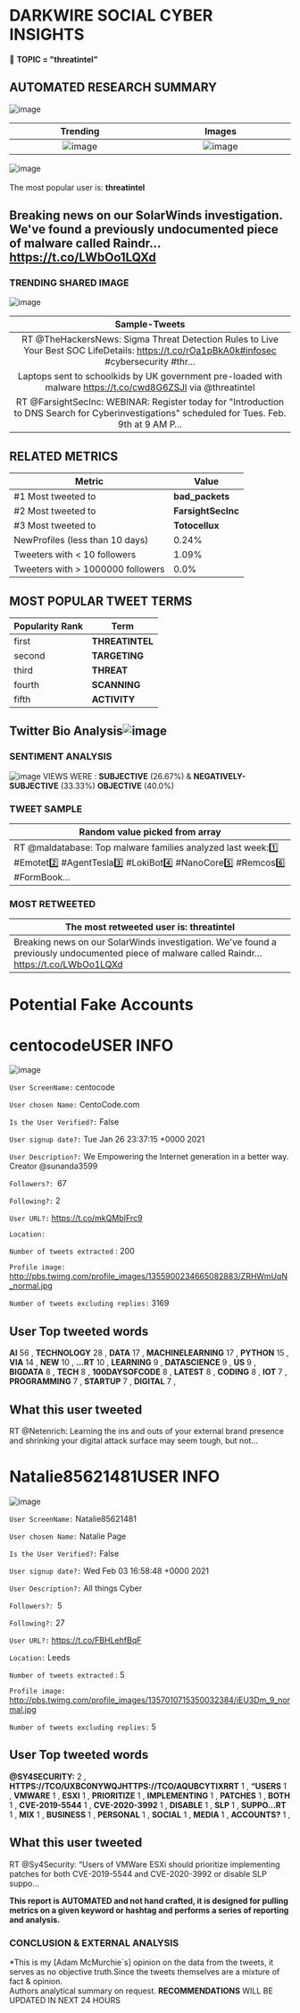 # DARKWIRE SOCIAL CYBER INSIGHTS 
&#x1F34E; **TOPIC = "threatintel"**

## AUTOMATED RESEARCH SUMMARY
  ![image](darkLogo.png)   

|  Trending  |   Images | 
:-------------------------:|:-------------------------:
|  ![image](assets/threatintel/imageFile1.jpg)     <img width=200/> | ![image](assets/threatintel/imageFile2.jpg) <img width=200/> |   
 
 
![image](assets/threatintel/TWEETS.png)
<br></br>
The most popular user is: **threatintel**  
 

## Breaking news on our SolarWinds investigation. We've found a previously undocumented piece of malware called Raindr… https://t.co/LWbOo1LQXd 

  




### TRENDING SHARED IMAGE

![image](assets/threatintel/twitterPostedImage.png)



|                **Sample-Tweets**        |
| :-------------: |
| RT @TheHackersNews: Sigma Threat Detection Rules to Live Your Best SOC LifeDetails: https://t.co/rOa1pBkA0k#infosec #cybersecurity #thr… |
| Laptops sent to schoolkids by UK government pre-loaded with malware https://t.co/cwd8G6ZSJl via @threatintel |
| RT @FarsightSecInc: WEBINAR: Register today for "Introduction to DNS Search for Cyberinvestigations" scheduled for Tues. Feb. 9th at 9 AM P… |

## RELATED METRICS<br>
| Metric | Value |
| ------------- | ------------- |
| #1 Most tweeted to  | **bad_packets** |
| #2 Most tweeted to  | **FarsightSecInc** |
| #3 Most tweeted to  | **Totocellux** |
| NewProfiles (less than 10 days) | 0.24%  |
| Tweeters with < 10 followers  | 1.09%|
| Tweeters with > 1000000 followers  | 0.0%  |



## MOST POPULAR TWEET TERMS 


| Popularity Rank  | Term |
| ------------- | ------------- |
| first  | **THREATINTEL**  |
| second  | **TARGETING**  |
| third  | **THREAT** |
| fourth  | **SCANNING**  |
| fifth  | **ACTIVITY**  |


## Twitter Bio Analysis![image](assets/threatintel/BIO.png)
### SENTIMENT ANALYSIS
![image](assets/threatintel/sentiment.png)
VIEWS WERE : **SUBJECTIVE**  (26.67%) & **NEGATIVELY-SUBJECTIVE** (33.33%) **OBJECTIVE** (40.0%)

### TWEET SAMPLE 
| Random value picked from array |
| ------------- |
|RT @maldatabase: Top malware families analyzed last week:1️⃣ #Emotet2️⃣ #AgentTesla3️⃣ #LokiBot4️⃣ #NanoCore5️⃣ #Remcos6️⃣ #FormBook… |

### MOST RETWEETED 

| The most retweeted user is: **threatintel**  |
| ------------- |
| Breaking news on our SolarWinds investigation. We've found a previously undocumented piece of malware called Raindr… https://t.co/LWbOo1LQXd |

# Potential Fake Accounts
 
# centocodeUSER INFO
![image](http://pbs.twimg.com/profile_images/1355900234665082883/ZRHWmUqN_normal.jpg)
 
`User ScreenName:` centocode 
 
`User chosen Name:` CentoCode.com 
 
`Is the User Verified?:` False 
 
`User signup date?:` Tue Jan 26 23:37:15 +0000 2021 
 
`User Description?:` We Empowering the Internet generation in a better way. Creator @sunanda3599 
 
`Followers?: `67 
 
`Following?:` 2 
 
`User URL?:` https://t.co/mkQMbIFrc9 
 
`Location:`  
 
`Number of tweets extracted`  : 200 
 
`Profile image:` http://pbs.twimg.com/profile_images/1355900234665082883/ZRHWmUqN_normal.jpg 
 
`Number of tweets excluding replies:` 3169 
 

 

 
## User Top tweeted words 
 
**AI** 56 , **TECHNOLOGY** 28 , **DATA** 17 , **MACHINELEARNING** 17 , **PYTHON** 15 , **VIA** 14 , **NEW** 10 , **…RT** 10 , **LEARNING** 9 , **DATASCIENCE** 9 , **US** 9 , **BIGDATA** 8 , **TECH** 8 , **100DAYSOFCODE** 8 , **LATEST** 8 , **CODING** 8 , **IOT** 7 , **PROGRAMMING** 7 , **STARTUP** 7 , **DIGITAL** 7 , 
 
## What this user tweeted
 
RT @Netenrich: Learning the ins and outs of your external brand presence and shrinking your digital attack surface may seem tough, but not…
 
# Natalie85621481USER INFO
![image](http://pbs.twimg.com/profile_images/1357010715350032384/iEU3Dm_9_normal.jpg)
 
`User ScreenName:` Natalie85621481 
 
`User chosen Name:` Natalie Page 
 
`Is the User Verified?:` False 
 
`User signup date?:` Wed Feb 03 16:58:48 +0000 2021 
 
`User Description?:` All things Cyber 
 
`Followers?: `5 
 
`Following?:` 27 
 
`User URL?:` https://t.co/FBHLehfBqF 
 
`Location:` Leeds 
 
`Number of tweets extracted`  : 5 
 
`Profile image:` http://pbs.twimg.com/profile_images/1357010715350032384/iEU3Dm_9_normal.jpg 
 
`Number of tweets excluding replies:` 5 
 

 

 
## User Top tweeted words 
 
**@SY4SECURITY:** 2 , **HTTPS://TCO/UXBC0NYWQJHTTPS://TCO/AQUBCYTIXRRT** 1 , **“USERS** 1 , **VMWARE** 1 , **ESXI** 1 , **PRIORITIZE** 1 , **IMPLEMENTING** 1 , **PATCHES** 1 , **BOTH** 1 , **CVE-2019-5544** 1 , **CVE-2020-3992** 1 , **DISABLE** 1 , **SLP** 1 , **SUPPO…RT** 1 , **MIX** 1 , **BUSINESS** 1 , **PERSONAL** 1 , **SOCIAL** 1 , **MEDIA** 1 , **ACCOUNTS?** 1 , 
 
## What this user tweeted
 
RT @Sy4Security: “Users of VMWare ESXi should prioritize implementing patches for both CVE-2019-5544 and CVE-2020-3992 or disable SLP suppo…
 

<b> This report is AUTOMATED and not hand crafted, it is designed for pulling metrics on a given keyword or hashtag and performs a series of reporting and analysis.</b>  
### CONCLUSION & EXTERNAL ANALYSIS

*This is my [Adam McMurchie`s] opinion on the data from the tweets, it serves as no objective truth.Since the tweets themselves are a mixture of fact & opinion.<br>
Authors analytical summary on request.
**RECOMMENDATIONS** WILL BE UPDATED IN NEXT  24 HOURS <br>
